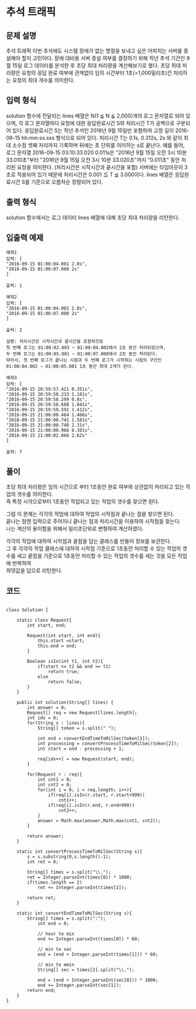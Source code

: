 # 추석 트래픽
## 문제 설명
추석 트래픽
이번 추석에도 시스템 장애가 없는 명절을 보내고 싶은 어피치는 서버를 증설해야 할지 고민이다. 장애 대비용 서버 증설 여부를 결정하기 위해 작년 추석 기간인 9월 15일 로그 데이터를 분석한 후 초당 최대 처리량을 계산해보기로 했다. 초당 최대 처리량은 요청의 응답 완료 여부에 관계없이 임의 시간부터 1초(=1,000밀리초)간 처리하는 요청의 최대 개수를 의미한다.

## 입력 형식
solution 함수에 전달되는 lines 배열은 N(1 ≦ N ≦ 2,000)개의 로그 문자열로 되어 있으며, 각 로그 문자열마다 요청에 대한 응답완료시간 S와 처리시간 T가 공백으로 구분되어 있다.
응답완료시간 S는 작년 추석인 2016년 9월 15일만 포함하여 고정 길이 2016-09-15 hh:mm:ss.sss 형식으로 되어 있다.
처리시간 T는 0.1s, 0.312s, 2s 와 같이 최대 소수점 셋째 자리까지 기록하며 뒤에는 초 단위를 의미하는 s로 끝난다.
예를 들어, 로그 문자열 2016-09-15 03:10:33.020 0.011s은 "2016년 9월 15일 오전 3시 10분 33.010초"부터 "2016년 9월 15일 오전 3시 10분 33.020초"까지 "0.011초" 동안 처리된 요청을 의미한다. (처리시간은 시작시간과 끝시간을 포함)
서버에는 타임아웃이 3초로 적용되어 있기 때문에 처리시간은 0.001 ≦ T ≦ 3.000이다.
lines 배열은 응답완료시간 S를 기준으로 오름차순 정렬되어 있다.
## 출력 형식
solution 함수에서는 로그 데이터 lines 배열에 대해 초당 최대 처리량을 리턴한다.
## 입출력 예제
```
예제1
입력: [
"2016-09-15 01:00:04.001 2.0s",
"2016-09-15 01:00:07.000 2s"
]

출력: 1

예제2
입력: [
"2016-09-15 01:00:04.002 2.0s",
"2016-09-15 01:00:07.000 2s"
]

출력: 2

설명: 처리시간은 시작시간과 끝시간을 포함하므로
첫 번째 로그는 01:00:02.003 ~ 01:00:04.002에서 2초 동안 처리되었으며,
두 번째 로그는 01:00:05.001 ~ 01:00:07.000에서 2초 동안 처리된다.
따라서, 첫 번째 로그가 끝나는 시점과 두 번째 로그가 시작하는 시점의 구간인 01:00:04.002 ~ 01:00:05.001 1초 동안 최대 2개가 된다.

예제3
입력: [
"2016-09-15 20:59:57.421 0.351s",
"2016-09-15 20:59:58.233 1.181s",
"2016-09-15 20:59:58.299 0.8s",
"2016-09-15 20:59:58.688 1.041s",
"2016-09-15 20:59:59.591 1.412s",
"2016-09-15 21:00:00.464 1.466s",
"2016-09-15 21:00:00.741 1.581s",
"2016-09-15 21:00:00.748 2.31s",
"2016-09-15 21:00:00.966 0.381s",
"2016-09-15 21:00:02.066 2.62s"
]

출력: 7

```

## 풀이
초당 최대 처리량은 임의 시간으로 부터 1초동안 완료 여부와 상관없이 처리되고 있는 작업의 갯수를 의미한다.  
즉 특정 시각으로부터 1초동안 작업되고 있는 작업의 갯수를 찾으면 된다.  


그럼 이 문제는 각각의 작업에 대하여 작업의 시작점과 끝나는 점을 찾으면 된다.  
끝나는 점엔 입력으로 주어지니 끝나는 점과 처리시간을 이용하여 시작점을 찾는다.  
나는 계산의 용이함을 위해서 밀리초단위로 변형하여 계산하였다.  


각각의 작업에 대하여 시작점과 끝점을 담는 클래스를 만들어 정보를 보관한다.  
그 후 각각의 작업 클래스에 대하여 시작점 기준으로 1초동안 처리할 수 있는 작업의 갯수를 세고
끝점을 기준으로 1초동안 처리할 수 있는 작업의 갯수를 세는 것을 모든 작업에 반복하여  
최댓값을 답으로 리턴한다.

## 코드
```

class Solution {
    
    static class Request{
        int start, end;
        
        Request(int start, int end){
            this.start =start;
            this.end = end;
        }
        
        Boolean isIn(int t1, int t2){
            if(start <= t2 && end >= t1)
                return true;
            else
                return false;
        }
    }
    
    public int solution(String[] lines) {
        int answer = 0;
        Request[] req = new Request[lines.length];
        int idx = 0;
        for(String s : lines){
            String[] token = s.split(" ");
            
            int end = convertEndTimeToMilSec(token[1]);
            int processing = convertProcessTimeToMilSec(token[2]);
            int start = end - processing + 1;
            
            req[idx++] = new Request(start, end);
        }
        
        for(Request r : req){
            int cnt1 = 0;
            int cnt2 = 0;
            for(int i = 0; i < req.length; i++){
                if(req[i].isIn(r.start, r.start+999))
                    cnt1++;
                if(req[i].isIn(r.end, r.end+999))
                    cnt2++;
            }
            answer = Math.max(answer,Math.max(cnt1, cnt2));
        }
        
        return answer;
    }
    
    static int convertProcessTimeToMilSec(String s){
        s = s.substring(0,s.length()-1);
        int ret = 0;
        
        String[] times = s.split("\\.");
        ret = Integer.parseInt(times[0]) * 1000;
        if(times.length == 2)
            ret += Integer.parseInt(times[1]);
       
        return ret;
    }
    
    static int convertEndTimeToMilSec(String s){
        String[] times = s.split(":");
            int end = 0;
            
            // hour to min
            end += Integer.parseInt(times[0]) * 60;
            
            // min to sec
            end = (end + Integer.parseInt(times[1])) * 60;
            
            // min to mmin
            String[] sec = times[2].split("\\.");

            end = (end + Integer.parseInt(sec[0])) * 1000;
            end += Integer.parseInt(sec[1]);
        return end;
    }
}


```
